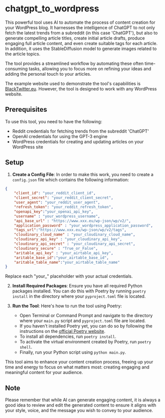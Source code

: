 # chatgpt_to_wordpress

This powerful tool uses AI to automate the process of content creation for your WordPress blog. It harnesses the intelligence of ChatGPT to not only fetch the latest trends from a subreddit (in this case 'ChatGPT'), but also to generate compelling article titles, create initial article drafts, produce engaging full article content, and even create suitable tags for each article. In addition, it uses the StableDiffusion model to generate images related to the article topics.

The tool provides a streamlined workflow by automating these often time-consuming tasks, allowing you to focus more on refining your ideas and adding the personal touch to your articles.

The example website used to demonstrate the tool's capabilities is [BlackTwitter.eu](https://www.blacktwitter.eu/). However, the tool is designed to work with any WordPress website.

## Prerequisites

To use this tool, you need to have the following:

- Reddit credentials for fetching trends from the subreddit 'ChatGPT'
- OpenAI credentials for using the GPT-3 engine
- WordPress credentials for creating and updating articles on your WordPress site

## Setup

1. **Create a Config File**: In order to make this work, you need to create a `config.json` file which contains the following information:

```json
{
    "client_id": "your_reddit_client_id",
    "client_secret": "your_reddit_client_secret",
    "user_agent": "your_reddit_user_agent",
    "refresh_token": "your_reddit_refresh_token",
    "openapi_key":"your_openai_api_key",
    "username" : "your_wordpress_username",
    "api_base_url" : "https://www.xxx.eu/wp-json/wp/v2/",
    "application_password" : "your_wordpress_application_password",
    "tags_url":"https://www.xxx.eu/wp-json/wp/v2/tags",
    "cloudinary_cloud_name" : "your_cloudinary_cloud_name",
    "cloudinary_api_key" : "your_cloudinary_api_key",
    "cloudinary_api_secret" : "your_cloudinary_api_secret",
    "cloudinary_secure" : "True_or_False",
    "aritable_api_key" : "your_airtable_api_key",
    "aritable_base_id":"your_airtable_base_id",
    "aritable_table_name":"your_airtable_table_name"
}
```

Replace each "your_" placeholder with your actual credentials.

2. **Install Required Packages**: Ensure you have all required Python packages installed. You can do this with Poetry by running `poetry install` in the directory where your `pyproject.toml` file is located.

3. **Run the Tool**: Here's how to run the tool using Poetry:

   - Open Terminal or Command Prompt and navigate to the directory where your `main.py` script and `pyproject.toml` file are located.
   - If you haven't installed Poetry yet, you can do so by following the instructions on the [official Poetry website](https://python-poetry.org/docs/#installation).
   - To install all dependencies, run `poetry install`.
   - To activate the virtual environment created by Poetry, run `poetry shell`.
   - Finally, run your Python script using `python main.py`.

This tool aims to enhance your content creation process, freeing up your time and energy to focus on what matters most: creating engaging and meaningful content for your audience.

## Note

Please remember that while AI can generate engaging content, it is always a good idea to review and edit the generated content to ensure it aligns with your style, voice, and the message you wish to convey to your audience.